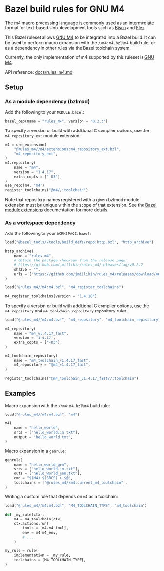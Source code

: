 # Bazel build rules for GNU M4

The [m4] macro processing language is commonly used as an intermediate format
for text-based Unix development tools such as [Bison] and [Flex].

This Bazel ruleset allows [GNU M4] to be integrated into a Bazel build. It can
be used to perform macro expansion with the `//m4:m4.bzl%m4` build rule, or as
a dependency in other rules via the Bazel toolchain system.

Currently, the only implementation of m4 supported by this ruleset is [GNU M4].

API reference: [docs/rules_m4.md](docs/rules_m4.md)

[m4]: https://en.wikipedia.org/wiki/M4_(computer_language)
[Bison]: https://www.gnu.org/software/bison/
[Flex]: https://github.com/westes/flex
[GNU M4]: https://www.gnu.org/software/m4/

## Setup

### As a module dependency (bzlmod)

Add the following to your `MODULE.bazel`:

```python
bazel_dep(name = "rules_m4", version = "0.2.2")
```

To specify a version or build with additional C compiler options, use the
`m4_repository_ext` module extension:

```python
m4 = use_extension(
    "@rules_m4//m4/extensions:m4_repository_ext.bzl",
    "m4_repository_ext",
)
m4.repository(
    name = "m4",
    version = "1.4.17",
    extra_copts = ["-O3"],
)
use_repo(m4, "m4")
register_toolchains("@m4//:toolchain")
```

Note that repository names registered with a given bzlmod module extension must be unique within the scope of that extension. See the [Bazel module extensions]
documentation for more details.

[Bazel module extensions]: https://bazel.build/external/extension

### As a workspace dependency

Add the following to your `WORKSPACE.bazel`:

```python
load("@bazel_tools//tools/build_defs/repo:http.bzl", "http_archive")

http_archive(
    name = "rules_m4",
    # Obtain the package checksum from the release page:
    # https://github.com/jmillikin/rules_m4/releases/tag/v0.2.2
    sha256 = "",
    urls = ["https://github.com/jmillikin/rules_m4/releases/download/v0.2.2/rules_m4-v0.2.2.tar.xz"],
)

load("@rules_m4//m4:m4.bzl", "m4_register_toolchains")

m4_register_toolchains(version = "1.4.18")
```

To specify a version or build with additional C compiler options, use the
`m4_repository` and `m4_toolchain_repository` repository rules:

```python
load("@rules_m4//m4:m4.bzl", "m4_repository", "m4_toolchain_repository")

m4_repository(
    name = "m4_v1.4.17_fast",
    version = "1.4.17",
    extra_copts = ["-O3"],
)

m4_toolchain_repository(
    name = "m4_toolchain_v1.4.17_fast",
    m4_repository = "@m4_v1.4.17_fast",
)

register_toolchains("@m4_toolchain_v1.4.17_fast//:toolchain")
```

## Examples

Macro expansion with the `//m4:m4.bzl%m4` build rule:

```python
load("@rules_m4//m4:m4.bzl", "m4")

m4(
    name = "hello_world",
    srcs = ["hello_world.in.txt"],
    output = "hello_world.txt",
)
```

Macro expansion in a `genrule`:

```python
genrule(
    name = "hello_world_gen",
    srcs = ["hello_world.in.txt"],
    outs = ["hello_world_gen.txt"],
    cmd = "$(M4) $(SRCS) > $@",
    toolchains = ["@rules_m4//m4:current_m4_toolchain"],
)
```

Writing a custom rule that depends on `m4` as a toolchain:

```python
load("@rules_m4//m4:m4.bzl", "M4_TOOLCHAIN_TYPE", "m4_toolchain")

def _my_rule(ctx):
    m4 = m4_toolchain(ctx)
    ctx.actions.run(
        tools = [m4.m4_tool],
        env = m4.m4_env,
        # ...
    )

my_rule = rule(
    implementation = _my_rule,
    toolchains = [M4_TOOLCHAIN_TYPE],
)
```
